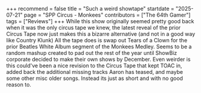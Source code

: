+++
recommend = false
title = "Such a weird showtape"
startdate = "2025-07-21"
page = "SPP Circus - Monkees"
contributors = ["The 64th Gamer"]
tags = ["Reviews"]
+++
While this show originally seemed pretty good back when it was the only circus tape we knew, the latest reveal of the prior Circus Tape now just makes this a bizarre alternative (and not in a good way like Country Klunk)
All the tape does is swap out Tears of a Clown for the prior Beatles White Album segment of the Monkees Medley. Seems to be a random mashup created to pad out the rest of the year until ShowBiz corporate decided to make their own shows by December. Even weirder is this could've been a nice revision to the Circus Tape that kept TOAC in, added back the additional missing tracks Aaron has teased, and maybe some other misc older songs. Instead its just as short and with no good reason to.
